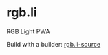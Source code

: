 # rgb.li
RGB Light PWA

Build with a builder: [rgb.li-source](https://github.com/rgbag/rgb.li-source)
